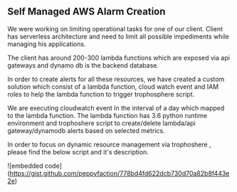 ## Self Managed AWS Alarm Creation

We were working on limiting operational tasks for one of our client. Client has serverless architecture and need to limit all possible impediments while managing his applications.

The client has around 200-300 lambda functions which are exposed via api gateways and dynamo db is the backend database.

In order to create alerts for all these resources, we have created a custom solution which consist of a lambda function, cloud watch event and IAM roles to help the lambda function to trigger trophosphere script.

We are executing cloudwatch event in the interval of a day which mapped to the lambda function. The lambda function has 3.6 python runtime environment and trophoshere script to create/delete lambda/api gateway/dynamodb alerts based on selected metrics.

In order to focus on dynamic resource management via trophoshere , please find the below script and it's description.

![embedded code]
(https://gist.github.com/peppyfaction/778bd4fd622dcb730d70a82b8f443e2e)

